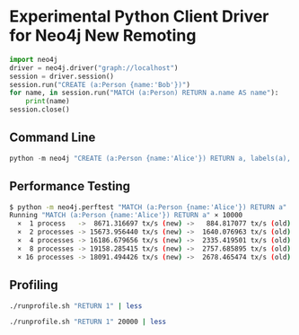 # Experimental Python Client Driver for Neo4j New Remoting

```python
import neo4j
driver = neo4j.driver("graph://localhost")
session = driver.session()
session.run("CREATE (a:Person {name:'Bob'})")
for name, in session.run("MATCH (a:Person) RETURN a.name AS name"):
    print(name)
session.close()
```


## Command Line

```python
python -m neo4j "CREATE (a:Person {name:'Alice'}) RETURN a, labels(a), a.name"
```


## Performance Testing

```bash
$ python -m neo4j.perftest "MATCH (a:Person {name:'Alice'}) RETURN a"
Running "MATCH (a:Person {name:'Alice'}) RETURN a" × 10000
  ×  1 process   ->  8671.316697 tx/s (new) ->   884.817077 tx/s (old)
  ×  2 processes -> 15673.956440 tx/s (new) ->  1640.076963 tx/s (old)
  ×  4 processes -> 16186.679656 tx/s (new) ->  2335.419501 tx/s (old)
  ×  8 processes -> 19158.285415 tx/s (new) ->  2757.685895 tx/s (old)
  × 16 processes -> 18091.494426 tx/s (new) ->  2678.465474 tx/s (old)
```


## Profiling

```bash
./runprofile.sh "RETURN 1" | less
```

```bash
./runprofile.sh "RETURN 1" 20000 | less
```
